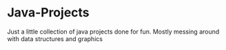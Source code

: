 # Java-Projects
Just a little collection of java projects done for fun. Mostly messing around with data structures and graphics 
